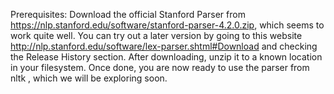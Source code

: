 Prerequisites: 
Download the official Stanford Parser from https://nlp.stanford.edu/software/stanford-parser-4.2.0.zip, which seems to work quite well. You can try out a later version by going to this website http://nlp.stanford.edu/software/lex-parser.shtml#Download and checking the Release History section. After downloading, unzip it to a known location in your filesystem. Once done, you are now ready to use the parser from nltk , which we will be exploring soon.

